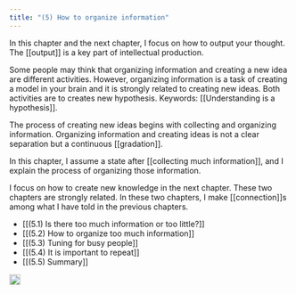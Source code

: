 ```yaml
---
title: "(5) How to organize information"
---
```


In this chapter and the next chapter, I focus on how to output your thought. The [[output]] is a key part of intellectual production.

Some people may think that organizing information and creating a new idea are different activities. However, organizing information is a task of creating a model in your brain and it is strongly related to creating new ideas. Both activities are to creates new hypothesis. Keywords: [[Understanding is a hypothesis]].

The process of creating new ideas begins with collecting and organizing information. Organizing information and creating ideas is not a clear separation but a continuous [[gradation]].

In this chapter, I assume a state after [[collecting much information]], and I explain the process of organizing those information.

I focus on how to create new knowledge in the next chapter. These two chapters are strongly related. In these two chapters, I make [[connection]]s among what I have told in the previous chapters.

- [[(5.1) Is there too much information or too little?]]
- [[(5.2) How to organize too much information]]
- [[(5.3) Tuning for busy people]]
- [[(5.4) It is important to repeat]]
- [[(5.5) Summary]]

<img src='https://scrapbox.io/api/pages/nishio-en/en/icon' alt='en.icon' height="19.5"/>